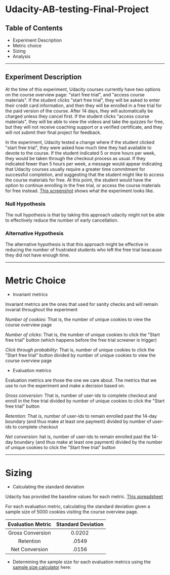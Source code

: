 # Udacity-AB-testing-Final-Project

## Table of Contents

- Experiment Description
- Metric choice
- Sizing
- Analysis

---
## Experiment Description
At the time of this experiment, Udacity courses currently have two options on the course overview page: "start free trial", and "access course materials". If the student clicks "start free trial", they will be asked to enter their credit card information, and then they will be enrolled in a free trial for the paid version of the course. After 14 days, they will automatically be charged unless they cancel first. If the student clicks "access course materials", they will be able to view the videos and take the quizzes for free, but they will not receive coaching support or a verified certificate, and they will not submit their final project for feedback.

In the experiment, Udacity tested a change where if the student clicked "start free trial", they were asked how much time they had available to devote to the course. If the student indicated 5 or more hours per week, they would be taken through the checkout process as usual. If they indicated fewer than 5 hours per week, a message would appear indicating that Udacity courses usually require a greater time commitment for successful completion, and suggesting that the student might like to access the course materials for free. At this point, the student would have the option to continue enrolling in the free trial, or access the course materials for free instead. [This screenshot](https://drive.google.com/file/d/0ByAfiG8HpNUMakVrS0s4cGN2TjQ/view?resourcekey=0-6_dPu8BRM1XlRgV51nIbtA) shows what the experiment looks like.

### Null Hypothesis
The null hypothesis is that by taking this approach udacity might not be able to effectively reduce the number of early cancellation.

### Alternative Hypothesis
The alternative hypothesis is that this approach might be effective in reducing the number of frustrated students who left the free trial beacause they did not have enough time.

---
# Metric Choice

* Invariant metrics

Invariant metrics are the ones that used for sanity checks and will remain invariat throughout the experiment

_Number of cookies_: That is, the number of unique cookies to view the course overview page

_Number of clicks_: That is, the number of unique cookies to click the "Start free trial" button (which happens before the free trial screener is trigger)

_Click through probability_: That is, number of unique cookies to click the "Start free trial" button divided by number of unique cookies to view the course overview page

* Evaluation metrics

Evaluation metrics are those the one we care about. The metrics that we use to run the experiment and make a decision based on.

_Gross conversion_: That is, number of user-ids to complete checkout and enroll in the free trial divided by number of unique cookies to click the "Start free trial" button

_Retention_: That is, number of user-ids to remain enrolled past the 14-day boundary (and thus make at least one payment) divided by number of user-ids to complete checkout

_Net conversion_: hat is, number of user-ids to remain enrolled past the 14-day boundary (and thus make at least one payment) divided by the number of unique cookies to click the "Start free trial" button

---
# Sizing

* Calculating the standard deviation

Udacity has provided the baseline values for each metric. [This spreadsheet](https://docs.google.com/spreadsheets/d/1MYNUtC47Pg8hdoCjOXaHqF-thheGpUshrFA21BAJnNc/edit#gid=0)

For each evaluation metric, calculating the standard deviation given a sample size of 5000 cookies visiting the course overview page.

<table>
<thead>
<tr class="header">
<th align="center">Evaluation Metric</th>
<th align="center">Standard Deviation</th>
</tr>
</thead>
<tbody>
<tr class="odd">
<td align="center">Gross Conversion</td>
<td align="center">0.0202</td>
</tr>
<tr class="even">
<td align="center">Retention</td>
<td align="center">.0549</td>
</tr>
<tr class="odd">
<td align="center">Net Conversion</td>
<td align="center">.0156</td>
</tr>
</tbody>
</table>

* Determining the sample size for each evaluation metrics
using the [sample size calculator](https://www.evanmiller.org/ab-testing/sample-size.html) here:

